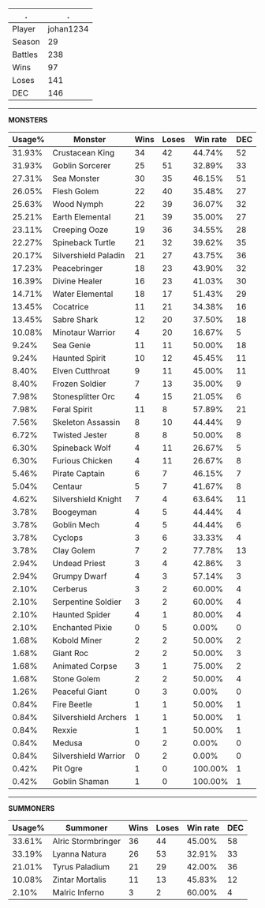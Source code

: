 .|.
|-|-
Player|johan1234
Season|29
Battles|238
Wins|97
Loses|141
DEC|146

---
**MONSTERS**

Usage%|Monster|Wins|Loses|Win rate|DEC|
-|-|-|-|-|-|
31.93%|Crustacean King|34|42|44.74%|52|
31.93%|Goblin Sorcerer|25|51|32.89%|33|
27.31%|Sea Monster|30|35|46.15%|51|
26.05%|Flesh Golem|22|40|35.48%|27|
25.63%|Wood Nymph|22|39|36.07%|32|
25.21%|Earth Elemental|21|39|35.00%|27|
23.11%|Creeping Ooze|19|36|34.55%|28|
22.27%|Spineback Turtle|21|32|39.62%|35|
20.17%|Silvershield Paladin|21|27|43.75%|36|
17.23%|Peacebringer|18|23|43.90%|32|
16.39%|Divine Healer|16|23|41.03%|30|
14.71%|Water Elemental|18|17|51.43%|29|
13.45%|Cocatrice|11|21|34.38%|16|
13.45%|Sabre Shark|12|20|37.50%|18|
10.08%|Minotaur Warrior|4|20|16.67%|5|
9.24%|Sea Genie|11|11|50.00%|18|
9.24%|Haunted Spirit|10|12|45.45%|11|
8.40%|Elven Cutthroat|9|11|45.00%|11|
8.40%|Frozen Soldier|7|13|35.00%|9|
7.98%|Stonesplitter Orc|4|15|21.05%|6|
7.98%|Feral Spirit|11|8|57.89%|21|
7.56%|Skeleton Assassin|8|10|44.44%|9|
6.72%|Twisted Jester|8|8|50.00%|8|
6.30%|Spineback Wolf|4|11|26.67%|5|
6.30%|Furious Chicken|4|11|26.67%|8|
5.46%|Pirate Captain|6|7|46.15%|7|
5.04%|Centaur|5|7|41.67%|8|
4.62%|Silvershield Knight|7|4|63.64%|11|
3.78%|Boogeyman|4|5|44.44%|4|
3.78%|Goblin Mech|4|5|44.44%|6|
3.78%|Cyclops|3|6|33.33%|4|
3.78%|Clay Golem|7|2|77.78%|13|
2.94%|Undead Priest|3|4|42.86%|3|
2.94%|Grumpy Dwarf|4|3|57.14%|3|
2.10%|Cerberus|3|2|60.00%|4|
2.10%|Serpentine Soldier|3|2|60.00%|4|
2.10%|Haunted Spider|4|1|80.00%|4|
2.10%|Enchanted Pixie|0|5|0.00%|0|
1.68%|Kobold Miner|2|2|50.00%|2|
1.68%|Giant Roc|2|2|50.00%|3|
1.68%|Animated Corpse|3|1|75.00%|2|
1.68%|Stone Golem|2|2|50.00%|4|
1.26%|Peaceful Giant|0|3|0.00%|0|
0.84%|Fire Beetle|1|1|50.00%|1|
0.84%|Silvershield Archers|1|1|50.00%|1|
0.84%|Rexxie|1|1|50.00%|1|
0.84%|Medusa|0|2|0.00%|0|
0.84%|Silvershield Warrior|0|2|0.00%|0|
0.42%|Pit Ogre|1|0|100.00%|1|
0.42%|Goblin Shaman|1|0|100.00%|1|

---
**SUMMONERS**

Usage%|Summoner|Wins|Loses|Win rate|DEC|
-|-|-|-|-|-|
33.61%|Alric Stormbringer|36|44|45.00%|58|
33.19%|Lyanna Natura|26|53|32.91%|33|
21.01%|Tyrus Paladium|21|29|42.00%|36|
10.08%|Zintar Mortalis|11|13|45.83%|12|
2.10%|Malric Inferno|3|2|60.00%|4|

